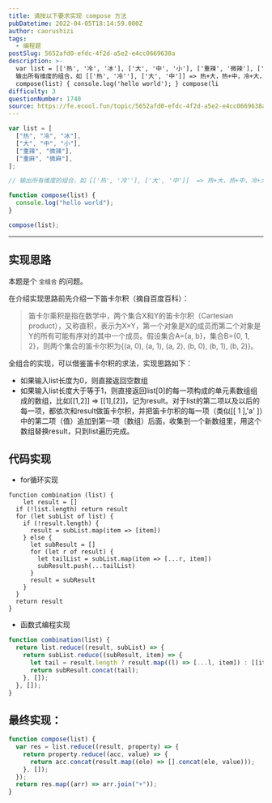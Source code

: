 ```yaml
---
title: 请按以下要求实现 compose 方法
pubDatetime: 2022-04-05T18:14:59.000Z
author: caorushizi
tags:
  - 编程题
postSlug: 5652afd0-efdc-4f2d-a5e2-e4cc0669638a
description: >-
  var list = [['热', '冷', '冰'], ['大', '中', '小'], ['重辣', '微辣'], ['重麻', '微麻']]; //
  输出所有维度的组合，如 [['热', '冷''], ['大', '中']] => 热+大，热+中，冷+大，冷+中 function
  compose(list) { console.log('hello world'); } compose(li
difficulty: 3
questionNumber: 1740
source: https://fe.ecool.fun/topic/5652afd0-efdc-4f2d-a5e2-e4cc0669638a
---
```


```js
var list = [
  ["热", "冷", "冰"],
  ["大", "中", "小"],
  ["重辣", "微辣"],
  ["重麻", "微麻"],
];

// 输出所有维度的组合，如 [['热', '冷''], ['大', '中']]  => 热+大，热+中，冷+大，冷+中

function compose(list) {
  console.log("hello world");
}

compose(list);
```

---

## 实现思路

本题是个 `全组合` 的问题。

在介绍实现思路前先介绍一下笛卡尔积（摘自百度百科）：

> 笛卡尔乘积是指在数学中，两个集合X和Y的笛卡尔积（Cartesian product），又称直积，表示为X×Y，第一个对象是X的成员而第二个对象是Y的所有可能有序对的其中一个成员。假设集合A={a, b}，集合B={0, 1, 2}，则两个集合的笛卡尔积为{(a, 0), (a, 1), (a, 2), (b, 0), (b, 1), (b, 2)}。

全组合的实现，可以借鉴笛卡尔积的求法，实现思路如下：

- 如果输入list长度为0，则直接返回空数组
- 如果输入list长度大于等于1，则直接返回list[0]的每一项构成的单元素数组组成的数组，比如[[1,2]] => [[1],[2]]，记为result。对于list的第二项以及以后的每一项，都依次和result做笛卡尔积，并把笛卡尔积的每一项（类似[[ 1 ],'a' ]）中的第二项（值）追加到第一项（数组）后面，收集到一个新数组里，用这个数组替换result，只到list遍历完成。

## 代码实现

- for循环实现

```
function combination (list) {
	let result = []
  if (!list.length) return result
  for (let subList of list) {
    if (!result.length) {
      result = subList.map(item => [item])
    } else {
      let subResult = []
      for (let r of result) {
        let tailList = subList.map(item => [...r, item])
        subResult.push(...tailList)
      }
      result = subResult
    }
  }
  return result
}
```

- 函数式编程实现

```js
function combination(list) {
  return list.reduce((result, subList) => {
    return subList.reduce((subResult, item) => {
      let tail = result.length ? result.map((l) => [...l, item]) : [[item]];
      return subResult.concat(tail);
    }, []);
  }, []);
}
```

## 最终实现：

```js
function compose(list) {
  var res = list.reduce((result, property) => {
    return property.reduce((acc, value) => {
      return acc.concat(result.map((ele) => [].concat(ele, value)));
    }, []);
  });
  return res.map((arr) => arr.join("+"));
}
```
